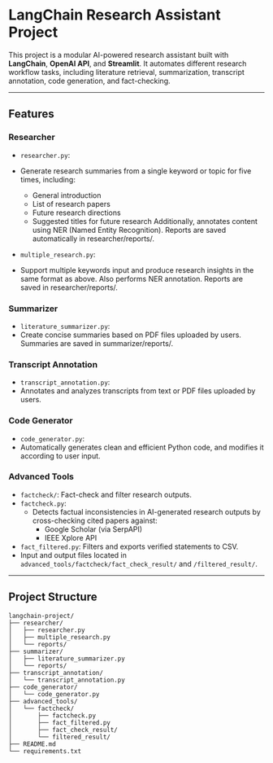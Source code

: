 # LangChain Research Assistant Project

This project is a modular AI-powered research assistant built with **LangChain**, **OpenAI API**, and **Streamlit**.
It automates different research workflow tasks, including literature retrieval, summarization, transcript annotation, code generation, and fact-checking.

---

## Features

### Researcher
- `researcher.py`:
- Generate research summaries from a single keyword or topic for five times, including:
  -  General introduction
  -  List of research papers 
  -  Future research directions
  -  Suggested titles for future research
     Additionally, annotates content using NER (Named Entity Recognition).
     Reports are saved automatically in researcher/reports/.

- `multiple_research.py`:
- Support multiple keywords input and produce research insights in the same format as above.
Also performs NER annotation.
Reports are saved in researcher/reports/.

### Summarizer
- `literature_summarizer.py`: 
- Create concise summaries based on PDF files uploaded by users.
Summaries are saved in summarizer/reports/.

### Transcript Annotation
- `transcript_annotation.py`:
- Annotates and analyzes transcripts from text or PDF files uploaded by users.

### Code Generator
- `code_generator.py`:
- Automatically generates clean and efficient Python code, and modifies it according to user input.
  
### Advanced Tools
- `factcheck/`: Fact-check and filter research outputs.
- `factcheck.py`:
  - Detects factual inconsistencies in AI-generated research outputs by cross-checking cited papers against:
    - Google Scholar (via SerpAPI)
    - IEEE Xplore API
- `fact_filtered.py`: Filters and exports verified statements to CSV.
- Input and output files located in `advanced_tools/factcheck/fact_check_result/` and `/filtered_result/`.

---

## Project Structure
```text
langchain-project/
├── researcher/
│   ├── researcher.py
│   ├── multiple_research.py
│   └── reports/
├── summarizer/
│   ├── literature_summarizer.py
│   └── reports/
├── transcript_annotation/
│   └── transcript_annotation.py
├── code_generator/
│   └── code_generator.py
├── advanced_tools/
│   └── factcheck/
│       ├── factcheck.py
│       ├── fact_filtered.py
│       ├── fact_check_result/
│       └── filtered_result/
├── README.md
└── requirements.txt


